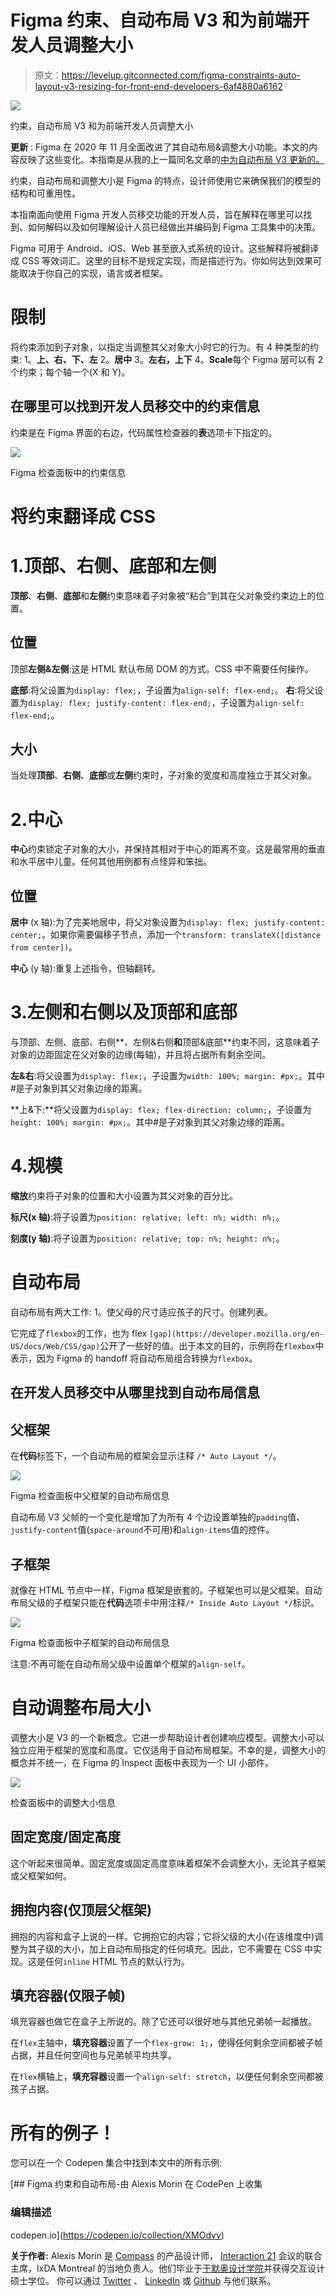 # Figma 约束、自动布局 V3 和为前端开发人员调整大小

> 原文：<https://levelup.gitconnected.com/figma-constraints-auto-layout-v3-resizing-for-front-end-developers-6af4880a6162>

![](img/63f5dd7ee4dc63057336cc66b702cc81.png)

约束，自动布局 V3 和为前端开发人员调整大小

**更新** : Figma 在 2020 年 11 月全面改进了其自动布局&调整大小功能。本文的内容反映了这些变化。本指南是从我的上一篇同名文章的[中为自动布局 V3 更新的。](/figma-constraints-auto-layout-for-web-developers-5625d8a7d65c)

约束，自动布局和调整大小是 Figma 的特点，设计师使用它来确保我们的模型的结构和可重用性。

本指南面向使用 Figma 开发人员移交功能的开发人员，旨在解释在哪里可以找到、如何解码以及如何理解设计人员已经做出并编码到 Figma 工具集中的决策。

Figma 可用于 Android、iOS、Web 甚至嵌入式系统的设计。这些解释将被翻译成 CSS 等效词汇。这里的目标不是规定实现，而是描述行为。你如何达到效果可能取决于你自己的实现，语言或者框架。

# 限制

将约束添加到子对象，以指定当调整其父对象大小时它的行为。有 4 种类型的约束:
1。**上、右、下、左**
2。**居中**
3。**左右，上下**
4。**Scale**每个 Figma 层可以有 2 个约束；每个轴一个(X 和 Y)。

## 在哪里可以找到开发人员移交中的约束信息

约束是在 Figma 界面的右边，代码属性检查器的**表**选项卡下指定的。

![](img/e6b161a309b8856eac541093e01a8b9a.png)

Figma 检查面板中的约束信息

# 将约束翻译成 CSS

# 1.顶部、右侧、底部和左侧

**顶部**、**右侧**、**底部**和**左侧**约束意味着子对象被“粘合”到其在父对象受约束边上的位置。

## 位置

顶部**左侧&左侧**:这是 HTML 默认布局 DOM 的方式。CSS 中不需要任何操作。

**底部**:将父设置为`display: flex;`，子设置为`align-self: flex-end;`。
**右**:将父设置为`display: flex; justify-content: flex-end;`，子设置为`align-self: flex-end;`。

## 大小

当处理**顶部**、**右侧**、**底部**或**左侧**约束时，子对象的宽度和高度独立于其父对象。

# 2.中心

**中心**约束锁定子对象的大小，并保持其相对于中心的距离不变。这是最常用的垂直和水平居中儿童。任何其他用例都有点怪异和笨拙。

## 位置

**居中** (x 轴):为了完美地居中，将父对象设置为`display: flex; justify-content: center;`。如果你需要偏移子节点，添加一个`transform: translateX([distance from center])`。

**中心** (y 轴):重复上述指令，但轴翻转。

# 3.左侧和右侧以及顶部和底部

与顶部、左侧、底部、右侧**、左侧&右侧**和**顶部&底部**约束不同，这意味着子对象的边距固定在父对象的边缘(每轴)，并且将占据所有剩余空间。

**左&右**:将父设置为`display: flex;`，子设置为`width: 100%; margin: #px;`。其中#是子对象到其父对象边缘的距离。

**上&下:**将父设置为`display: flex; flex-direction: column;`，子设置为`height: 100%; margin: #px;`。其中#是子对象到其父对象边缘的距离。

# 4.规模

**缩放**约束将子对象的位置和大小设置为其父对象的百分比。

**标尺(x 轴)**:将子设置为`position: relative; left: n%; width: n%;`。

**刻度(y 轴)**:将子设置为`position: relative; top: n%; height: n%;`。

# 自动布局

自动布局有两大工作:
1。使父母的尺寸适应孩子的尺寸。创建列表。

它完成了`flexbox`的工作，也为 flex `[gap](https://developer.mozilla.org/en-US/docs/Web/CSS/gap)`公开了一些好的值。出于本文的目的，示例将在`flexbox`中表示，因为 Figma 的 handoff 将自动布局组合转换为`flexbox`。

## 在开发人员移交中从哪里找到自动布局信息

## 父框架

在**代码**标签下，一个自动布局的框架会显示注释
`/* Auto Layout */`。

![](img/2b90f3612f729bd72e9e68192db9eb69.png)

Figma 检查面板中父框架的自动布局信息

自动布局 V3 父帧的一个变化是增加了为所有 4 个边设置单独的`padding`值、`justify-content`值(`space-around`不可用)和`align-items`值的控件。

## 子框架

就像在 HTML 节点中一样，Figma 框架是嵌套的。子框架也可以是父框架。自动布局父级的子框架只能在**代码**选项卡中用注释`/* Inside Auto Layout */`标识。

![](img/29c33df89677cc0b0f9901e7b59c925a.png)

Figma 检查面板中子框架的自动布局信息

注意:不再可能在自动布局父级中设置单个框架的`align-self`。

# 自动调整布局大小

调整大小是 V3 的一个新概念。它进一步帮助设计者创建响应模型。调整大小可以独立应用于框架的宽度和高度。它仅适用于自动布局框架。不幸的是，调整大小的概念并不统一，在 Figma 的 Inspect 面板中表现为一个 UI 小部件。

![](img/038e20085b38d41053ee568c61000463.png)

检查面板中的调整大小信息

## 固定宽度/固定高度

这个听起来很简单。固定宽度或固定高度意味着框架不会调整大小，无论其子框架或父框架如何。

## 拥抱内容(仅顶层父框架)

拥抱的内容和盒子上说的一样。它拥抱它的内容；它将父级的大小(在该维度中)调整为其子级的大小，加上自动布局指定的任何填充。因此，它不需要在 CSS 中实现。这是任何`inline` HTML 节点的默认行为。

## 填充容器(仅限子帧)

填充容器也做它在盒子上所说的。除了它还可以很好地与其他兄弟帧一起播放。

在`flex`主轴中，**填充容器**设置了一个`flex-grow: 1;`，使得任何剩余空间都被子帧占据，并且任何空间也与兄弟帧平均共享。

在`flex`横轴上，**填充容器**设置一个`align-self: stretch`，以便任何剩余空间都被孩子占据。

# 所有的例子！

您可以在一个 Codepen 集合中找到本文中的所有示例:

 [## Figma 约束和自动布局-由 Alexis Morin 在 CodePen 上收集

### 编辑描述

codepen.io](https://codepen.io/collection/XMOdvv) 

**关于作者:** Alexis Morin 是 [Compass](https://www.compass.com/) 的产品设计师， [Interaction 21](https://interaction21.ixda.org/) 会议的联合主席，IxDA Montreal 的当地负责人。他们毕业于[于默奥设计学院](http://dh.umu.se/en/)并获得交互设计硕士学位。
你可以通过 [Twitter](https://twitter.com/thealexismorin) 、 [LinkedIn](https://ca.linkedin.com/in/morinalexis) 或 [Github](http://github.com/alexismo) 与他们联系。